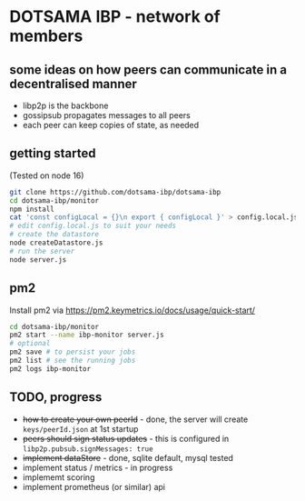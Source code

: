 # DOTSAMA IBP - network of members

## some ideas on how peers can communicate in a decentralised manner

- libp2p is the backbone
- gossipsub propagates messages to all peers
- each peer can keep copies of state, as needed

## getting started
(Tested on node 16)
```bash
git clone https://github.com/dotsama-ibp/dotsama-ibp
cd dotsama-ibp/monitor
npm install
cat 'const configLocal = {}\n export { configLocal }' > config.local.js
# edit config.local.js to suit your needs
# create the datastore
node createDatastore.js
# run the server
node server.js
```

## pm2

Install pm2 via https://pm2.keymetrics.io/docs/usage/quick-start/

```bash
cd dotsama-ibp/monitor
pm2 start --name ibp-monitor server.js
# optional
pm2 save # to persist your jobs
pm2 list # see the running jobs
pm2 logs ibp-monitor
```

## TODO, progress

- ~~how to create your own peerId~~ - done, the server will create `keys/peerId.json` at 1st startup
- ~~peers should sign status updates~~ - this is configured in `libp2p.pubsub.signMessages: true`
- ~~implement dataStore~~ - done, sqlite default, mysql tested
- implement status / metrics - in progress
- implememt scoring
- implement prometheus (or similar) api
